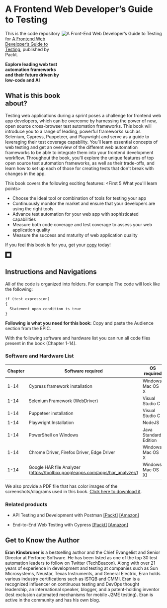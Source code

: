 # A Frontend Web Developer’s Guide to Testing

<a href="https://www.packtpub.com/product/a-front-end-web-developer-s-guide-to-testing/9781803238319"><img src="https://static.packt-cdn.com/products/9781803238319/cover/smaller" alt="A Front-End Web Developer’s Guide to Testing" height="256px" align="right"></a>

This is the code repository for [A Frontend Web Developer’s Guide to Testing](https://www.packtpub.com/product/a-front-end-web-developer-s-guide-to-testing/9781803238319), published by Packt.

**Explore leading web test automation frameworks and their future driven by low-code and AI**

## What is this book about?
Testing web applications during a sprint poses a challenge for frontend web app developers, which can be overcome by harnessing the power of new, open source cross-browser test automation frameworks. This book will introduce you to a range of leading, powerful frameworks such as Selenium, Cypress, Puppeteer, and Playwright and serve as a guide to leveraging their test coverage capability. You’ll learn essential concepts of web testing and get an overview of the different web automation frameworks to be able to integrate them into your frontend development workflow. Throughout the book, you'll explore the unique features of top open source test automation frameworks, as well as their trade-offs, and learn how to set up each of those for creating tests that don't break with changes in the app.

This book covers the following exciting features: <First 5 What you'll learn points>
* Choose the ideal tool or combination of tools for testing your app
* Continuously monitor the market and ensure that your developers are using the right tools
*  Advance test automation for your web app with sophisticated capabilities
* Measure both code coverage and test coverage to assess your web application quality
* Measure the success and maturity of web application quality

 If you feel this book is for you, get your [copy](https://www.amazon.com/dp/1803238313) today!

<a href="https://www.packtpub.com/?utm_source=github&utm_medium=banner&utm_campaign=GitHubBanner"><img src="https://raw.githubusercontent.com/PacktPublishing/GitHub/master/GitHub.png" 
alt="https://www.packtpub.com/" border="5" /></a>


## Instructions and Navigations
All of the code is organized into folders. For example
The code will look like the following:
```
if (test expression)
{
  Statement upon condition is true
}
```

**Following is what you need for this book:**
Copy and paste the Audience section from the EPIC.

With the following software and hardware list you can run all code files present in the book (Chapter 1-14).

### Software and Hardware List

| Chapter  | Software required                   | OS required                        |
| -------- | ------------------------------------| -----------------------------------|
| 1-14        | Cypress framework installation                    | Windows, Mac OS X|
| 1-14        | Selenium Framework (WebDriver)          | Visual Studio C  |
| 1-14         | Puppeteer installation          | Visual Studio C  |
| 1-14         | Playwright Installation            | NodeJS |
| 1-14         | PowerShell on Windows            | Java Standard Edition |
| 1-14        | Chrome Driver, Firefox Driver, Edge Driver            | Windows, Mac OS X |
| 1-14         | Google HAR file Analyzer (https://toolbox.googleapps.com/apps/har_analyzer/)             | Windows, Mac OS X) |


We also provide a PDF file that has color images of the screenshots/diagrams used in this book. [Click here to download it](https://static.packt-cdn.com/downloads/9781803238319_ColorImages.pdf).


### Related products <Other books you may enjoy>
* API Testing and Development with Postman [[Packt]](https://www.packtpub.com/product/api-testing-and-development-with-postman/9781800569201) [[Amazon]](https://www.amazon.com/dp/1800569203)

* End-to-End Web Testing with Cypress [[Packt]](https://www.packtpub.com/product/end-to-end-web-testing-with-cypress/9781839213854) [[Amazon]](https://www.amazon.com/dp/183921385X)

## Get to Know the Author
**Eran Kinsbruner**
is a bestselling author and the Chief Evangelist and Senior Director at Perforce Software. He has been listed as one of the top 30 test automation leaders to follow on Twitter (TechBeacon).
Along with over 21 years of experience in development and testing at companies such as Sun Microsystems, Neustar, Texas Instruments, and General Electric, Eran holds various industry certifications such as ISTQB and CMMI.
Eran is a recognized influencer on continuous testing and DevOps thought leadership, an international speaker, blogger, and a patent-holding inventor (test exclusion automated mechanisms for mobile J2ME testing). Eran is active in the community and has his own blog.


